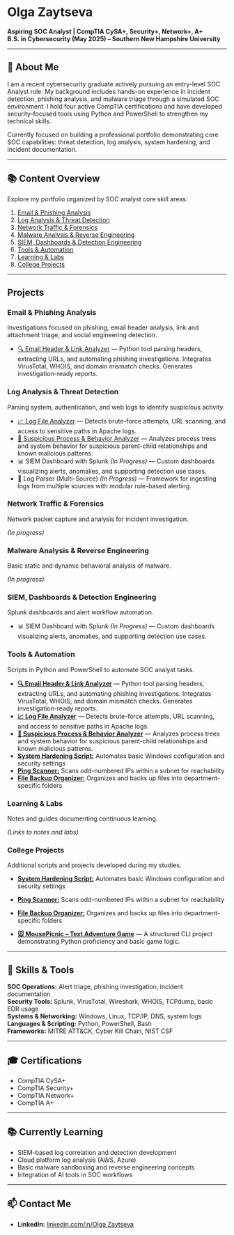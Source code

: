 # Olga Zaytseva

**Aspiring SOC Analyst | CompTIA CySA+, Security+, Network+, A+**  
**B.S. in Cybersecurity (May 2025) – Southern New Hampshire University**  

---

## 🔹 About Me

I am a recent cybersecurity graduate actively pursuing an entry-level SOC Analyst role. My background includes hands-on experience in incident detection, phishing analysis, and malware triage through a simulated SOC environment. I hold four active CompTIA certifications and have developed security-focused tools using Python and PowerShell to strengthen my technical skills.

Currently focused on building a professional portfolio demonstrating core SOC capabilities: threat detection, log analysis, system hardening, and incident documentation.

---

## 📚 Content Overview

Explore my portfolio organized by SOC analyst core skill areas:

1. [Email & Phishing Analysis](#email--phishing-analysis)  
2. [Log Analysis & Threat Detection](#log-analysis--threat-detection)  
3. [Network Traffic & Forensics](#network-traffic--forensics)  
4. [Malware Analysis & Reverse Engineering](#malware-analysis--reverse-engineering)  
5. [SIEM, Dashboards & Detection Engineering](#siem-dashboards--detection-engineering)  
6. [Tools & Automation](#tools--automation)  
7. [Learning & Labs](#learning--labs)  
8. [College Projects](#college-projects)  

---

## Projects

### Email & Phishing Analysis  
Investigations focused on phishing, email header analysis, link and attachment triage, and social engineering detection.

- [🔍 Email Header & Link Analyzer](https://github.com/LogLogic/EmailHeaderLinkAnalyzer) — Python tool parsing headers, extracting URLs, and automating phishing investigations. Integrates VirusTotal, WHOIS, and domain mismatch checks. Generates investigation-ready reports.

### Log Analysis & Threat Detection  
Parsing system, authentication, and web logs to identify suspicious activity.

- [📈 Log File Analyzer](https://github.com/LogLogic/LogFileAnalyzer) — Detects brute-force attempts, URL scanning, and access to sensitive paths in Apache logs.  
- [🧠 Suspicious Process & Behavior Analyzer](https://github.com/LogLogic/SuspiciousProcessBehaviorAnalyzer) — Analyzes process trees and system behavior for suspicious parent-child relationships and known malicious patterns.  
- 📊 SIEM Dashboard with Splunk *(In Progress)* — Custom dashboards visualizing alerts, anomalies, and supporting detection use cases.  
- 🧩 Log Parser (Multi-Source) *(In Progress)* — Framework for ingesting logs from multiple sources with modular rule-based alerting.

### Network Traffic & Forensics  
Network packet capture and analysis for incident investigation.

*(In progress)*

### Malware Analysis & Reverse Engineering  
Basic static and dynamic behavioral analysis of malware.

*(In progress)*

### SIEM, Dashboards & Detection Engineering  
Splunk dashboards and alert workflow automation.

- 📊 SIEM Dashboard with Splunk *(In Progress)* — Custom dashboards visualizing alerts, anomalies, and supporting detection use cases.

### Tools & Automation  
Scripts in Python and PowerShell to automate SOC analyst tasks.

- **[🔍 Email Header & Link Analyzer](https://github.com/LogLogic/EmailHeaderLinkAnalyzer)** — Python tool parsing headers, extracting URLs, and automating phishing investigations. Integrates VirusTotal, WHOIS, and domain mismatch checks. Generates investigation-ready reports.
- **[📈 Log File Analyzer](https://github.com/LogLogic/LogFileAnalyzer)** — Detects brute-force attempts, URL scanning, and access to sensitive paths in Apache logs.  
- **[🧠 Suspicious Process & Behavior Analyzer](https://github.com/LogLogic/SuspiciousProcessBehaviorAnalyzer)** — Analyzes process trees and system behavior for suspicious parent-child relationships and known malicious patterns.  
- **[System Hardening Script:](https://github.com/LogLogic/CollegeProjects/blob/main/ConfigurationAutomationScript.ps1)** Automates basic Windows configuration and security settings  
- **[Ping Scanner:](https://github.com/LogLogic/CollegeProjects/blob/main/OddIPsPing.ps1)** Scans odd-numbered IPs within a subnet for reachability  
- **[File Backup Organizer:](https://github.com/LogLogic/CollegeProjects/blob/main/FileBackup.ps1)** Organizes and backs up files into department-specific folders

### Learning & Labs  
Notes and guides documenting continuous learning.

*(Links to notes and labs)*

### College Projects  
Additional scripts and projects developed during my studies.

- **[System Hardening Script:](https://github.com/LogLogic/CollegeProjects/blob/main/ConfigurationAutomationScript.ps1)** Automates basic Windows configuration and security settings  
- **[Ping Scanner:](https://github.com/LogLogic/CollegeProjects/blob/main/OddIPsPing.ps1)** Scans odd-numbered IPs within a subnet for reachability  
- **[File Backup Organizer:](https://github.com/LogLogic/CollegeProjects/blob/main/FileBackup.ps1)** Organizes and backs up files into department-specific folders

- **[🐭 MousePicnic – Text Adventure Game](https://github.com/LogLogic/CollegeProjects/tree/main/PythonTextGame)** — A structured CLI project demonstrating Python proficiency and basic game logic.

---

## 🧰 Skills & Tools

**SOC Operations:** Alert triage, phishing investigation, incident documentation  
**Security Tools:** Splunk, VirusTotal, Wireshark, WHOIS, TCPdump, basic EDR usage  
**Systems & Networking:** Windows, Linux, TCP/IP, DNS, system logs  
**Languages & Scripting:** Python, PowerShell, Bash  
**Frameworks:** MITRE ATT&CK, Cyber Kill Chain, NIST CSF

---

## 🎓 Certifications

- CompTIA CySA+  
- CompTIA Security+  
- CompTIA Network+  
- CompTIA A+

---

## 📚 Currently Learning

- SIEM-based log correlation and detection development  
- Cloud platform log analysis (AWS, Azure)  
- Basic malware sandboxing and reverse engineering concepts  
- Integration of AI tools in SOC workflows

---

## 📫 Contact Me

- **LinkedIn:** [linkedin.com/in/Olga Zaytseva](https://www.linkedin.com/in/olga-z-3917a3228)  
